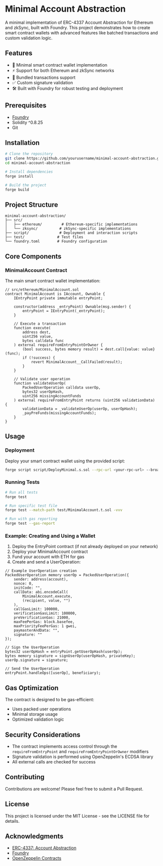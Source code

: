 # Minimal Account Abstraction

A minimal implementation of ERC-4337 Account Abstraction for Ethereum and zkSync, built with Foundry. This project demonstrates how to create smart contract wallets with advanced features like batched transactions and custom validation logic.

## Features

- 🔐 Minimal smart contract wallet implementation
- ⚡ Support for both Ethereum and zkSync networks
- 🔄 Bundled transactions support
- ✅ Custom signature validation
- 🛠️ Built with Foundry for robust testing and deployment

## Prerequisites

- [Foundry](https://book.getfoundry.sh/getting-started/installation)
- Solidity ^0.8.25
- Git

## Installation

```bash
# Clone the repository
git clone https://github.com/yourusername/minimal-account-abstraction.git
cd minimal-account-abstraction

# Install dependencies
forge install

# Build the project
forge build
```

## Project Structure

```
minimal-account-abstraction/
├── src/
│   ├── ethereum/         # Ethereum-specific implementations
│   └── zksync/          # zkSync-specific implementations
├── script/              # Deployment and interaction scripts
├── test/               # Test files
└── foundry.toml        # Foundry configuration
```

## Core Components

### MinimalAccount Contract

The main smart contract wallet implementation:

```solidity
// src/ethereum/MinimalAccount.sol
contract MinimalAccount is IAccount, Ownable {
    IEntryPoint private immutable entryPoint;
    
    constructor(address _entryPoint) Ownable(msg.sender) {
        entryPoint = IEntryPoint(_entryPoint);
    }
    
    // Execute a transaction
    function execute(
        address dest,
        uint256 value,
        bytes calldata func
    ) external requireFromEntryPointOrOwner {
        (bool success, bytes memory result) = dest.call{value: value}(func);
        if (!success) {
            revert MinimalAccount__CallFailed(result);
        }
    }
    
    // Validate user operation
    function validateUserOp(
        PackedUserOperation calldata userOp,
        bytes32 userOpHash,
        uint256 missingAccountFunds
    ) external requireFromEntryPoint returns (uint256 validationData) {
        validationData = _validateUserOp(userOp, userOpHash);
        _payPreFunds(missingAccountFunds);
    }
}
```

## Usage

### Deployment

Deploy your smart contract wallet using the provided script:

```bash
forge script script/DeployMinimal.s.sol --rpc-url <your-rpc-url> --broadcast
```

### Running Tests

```bash
# Run all tests
forge test

# Run specific test file
forge test --match-path test/MinimalAccount.t.sol -vvv

# Run with gas reporting
forge test --gas-report
```

### Example: Creating and Using a Wallet

1. Deploy the EntryPoint contract (if not already deployed on your network)
2. Deploy your MinimalAccount contract
3. Fund your account with ETH for gas
4. Create and send a UserOperation:

```solidity
// Example UserOperation creation
PackedUserOperation memory userOp = PackedUserOperation({
    sender: address(account),
    nonce: 0,
    initCode: "",
    callData: abi.encodeCall(
        MinimalAccount.execute,
        (recipient, value, "")
    ),
    callGasLimit: 100000,
    verificationGasLimit: 100000,
    preVerificationGas: 21000,
    maxFeePerGas: block.basefee,
    maxPriorityFeePerGas: 1 gwei,
    paymasterAndData: "",
    signature: ""
});

// Sign the UserOperation
bytes32 userOpHash = entryPoint.getUserOpHash(userOp);
bytes memory signature = signUserOp(userOpHash, privateKey);
userOp.signature = signature;

// Send the UserOperation
entryPoint.handleOps([userOp], beneficiary);
```

## Gas Optimization

The contract is designed to be gas-efficient:
- Uses packed user operations
- Minimal storage usage
- Optimized validation logic

## Security Considerations

- The contract implements access control through the `requireFromEntryPoint` and `requireFromEntryPointOrOwner` modifiers
- Signature validation is performed using OpenZeppelin's ECDSA library
- All external calls are checked for success

## Contributing

Contributions are welcome! Please feel free to submit a Pull Request.

## License

This project is licensed under the MIT License - see the LICENSE file for details.

## Acknowledgments

- [ERC-4337: Account Abstraction](https://eips.ethereum.org/EIPS/eip-4337)
- [Foundry](https://book.getfoundry.sh/)
- [OpenZeppelin Contracts](https://github.com/OpenZeppelin/openzeppelin-contracts)
